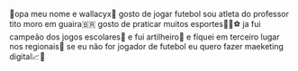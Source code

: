 🥷opa meu nome e wallacyx🥷
gosto de jogar futebol sou atleta do professor tito
moro em guaira🇧🇷
gosto de praticar muitos esportes🏀🏐⚽
ja fui campeão dos jogos escolares🥇 e fui artilheiro🦁
e fiquei em terceiro lugar nos regionais🥉
se eu não for jogador de futebol eu quero fazer maeketing digital📈🧠





























